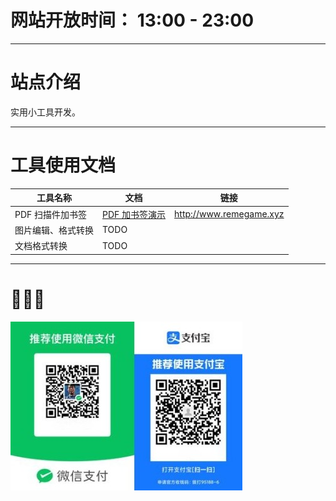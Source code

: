 # 网站开放时间： 13:00 - 23:00

---


# 站点介绍

实用小工具开发。

---


# 工具使用文档

| 工具名称   | 文档                               | 链接                      |
|---------- |---------------------------------- |------------------------- |
| PDF 扫描件加书签 | [PDF 加书签演示](pdf_content_how_to.md) | <http://www.remegame.xyz> |
| 图片编辑、格式转换 | TODO                               |                           |
| 文档格式转换 | TODO                               |                           |

---


# 🕺🤓🐢

![img](./images/fkm.jpg)
